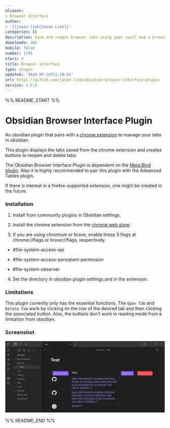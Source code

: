 ```yaml
---
aliases:
- Browser Interface
author:
- '[[jason-lieb|Jason Lieb]]'
categories: []
description: Save and reopen browser tabs using your vault and a browser extension.
downloads: 266
mobile: false
number: 1786
stars: 4
title: Browser Interface
type: plugin
updated: '2024-07-16T11:29:32'
url: https://github.com/jason-lieb/obsidian-browser-interface-plugin
version: 1.0.6
---
```


%% README_START %%

# Obsidian Browser Interface Plugin

An obsidian plugin that pairs with a [chrome extension](https://github.com/jason-lieb/obsidian-browser-interface-extension) to manage your tabs in obsidian.

This plugin displays the tabs saved from the chrome extension and creates buttons to reopen and delete tabs.

The Obsidian Browser Interface Plugin is dependent on the [Meta Bind plugin](https://github.com/mProjectsCode/obsidian-meta-bind-plugin). Also it is highly recommended to pair this plugin with the Advanced Tables plugin.

If there is interest in a firefox-supported extension, one might be created in the future.

### Installation

1. Install from community plugins in Obsidian settings.

2. Install the chrome extension from the [chrome web store](https://chromewebstore.google.com/detail/obsidian-browser-interfac/eciohhdfhkkihkiiefldkejohdoghogo?pli=1).

3. If you are using chromium or brave, enable these 3 flags at chrome://flags or brave://flags, respectively.

  - #file-system-access-api

  - #file-system-access-persistant-permission

  - #file-system-observer

4. Set the directory in obsidian plugin settings and in the extension.

### Limitations

This plugin currently only has the essential functions. The `Open Tab` and `Delete Tab` work by clicking on the row of the desired tab and then clicking the associated button. Also, the buttons don't work in reading mode from a limitation from obsidian.

### Screenshot
![obsidian browser interface plugin screenshot](https://raw.githubusercontent.com/jason-lieb/obsidian-browser-interface-plugin/HEAD/screenshot.png)


%% README_END %%